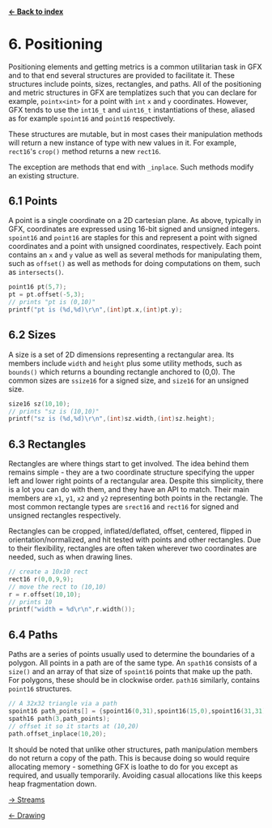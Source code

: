 #### [← Back to index](index.md)

<a name="6"></a>

# 6. Positioning

Positioning elements and getting metrics is a common utilitarian task in GFX and to that end several structures are provided to facilitate it. These structures include points, sizes, rectangles, and paths. All of the positioning and metric structures in GFX are templatizes such that you can declare for example, `pointx<int>` for a point with `int` `x` and `y` coordinates. However, GFX tends to use the `int16_t` and `uint16_t` instantiations of these, aliased as for example `spoint16` and `point16` respectively.

These structures are mutable, but in most cases their manipulation methods will return a new instance of type with new values in it. For example, `rect16`'s `crop()` method returns a new `rect16`.

The exception are methods that end with `_inplace`. Such methods modify an existing structure.

<a name="6.1"></a>

## 6.1 Points

A point is a single coordinate on a 2D cartesian plane. As above, typically in GFX, coordinates are expressed using 16-bit signed and unsigned integers. `spoint16` and `point16` are staples for this and represent a point with signed coordinates and a point with unsigned coordinates, respectively. Each point contains an `x` and `y` value as well as several methods for manipulating them, such as `offset()` as well as methods for doing computations on them, such as `intersects()`.

```cpp
point16 pt(5,7);
pt = pt.offset(-5,3);
// prints "pt is (0,10)"
printf("pt is (%d,%d)\r\n",(int)pt.x,(int)pt.y);
```

<a name="6.2"></a>

## 6.2 Sizes

A size is a set of 2D dimensions representing a rectangular area. Its members include `width` and `height` plus some utility methods, such as `bounds()` which returns a bounding rectangle anchored to (0,0). The common sizes are `ssize16` for a signed size, and `size16` for an unsigned size.

```cpp
size16 sz(10,10);
// prints "sz is (10,10)"
printf("sz is (%d,%d)\r\n",(int)sz.width,(int)sz.height);
```

<a name="6.3"></a>

## 6.3 Rectangles

Rectangles are where things start to get involved. The idea behind them remains simple - they are a two coordinate structure specifying the upper left and lower right points of a rectangular area. Despite this simplicity, there is a lot you can do with them, and they have an API to match. Their main members are `x1`, `y1`, `x2` and `y2` representing both points in the rectangle. The most common rectangle types are `srect16` and `rect16` for signed and unsigned rectangles respectively.

Rectangles can be cropped, inflated/deflated, offset, centered, flipped in orientation/normalized, and hit tested with points and other rectangles. Due to their flexibility, rectangles are often taken wherever two coordinates are needed, such as when drawing lines.

```cpp
// create a 10x10 rect
rect16 r(0,0,9,9);
// move the rect to (10,10)
r = r.offset(10,10); 
// prints 10
printf("width = %d\r\n",r.width());
```

<a name="6.4"></a>

## 6.4 Paths

Paths are a series of points usually used to determine the boundaries of a polygon. All points in a path are of the same type. An `spath16` consists of a `size()` and an array of that size of `spoint16` points that make up the path. For polygons, these should be in clockwise order. `path16` similarly, contains `point16` structures.

```cpp
// A 32x32 triangle via a path
spoint16 path_points[] = {spoint16(0,31),spoint16(15,0),spoint16(31,31)};
spath16 path(3,path_points);
// offset it so it starts at (10,20)
path.offset_inplace(10,20); 
```
It should be noted that unlike other structures, path manipulation members do not return a copy of the path. This is because doing so would require allocating memory - something GFX is loathe to do for you except as required, and usually temporarily. Avoiding casual allocations like this keeps heap fragmentation down.

[→ Streams](streams.md)

[← Drawing](drawing.md)

